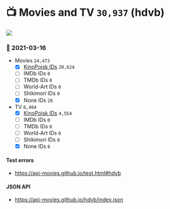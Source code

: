 # :tv: Movies and TV `30,937` (hdvb)

<a href="https://API-Movies.github.io"><img src="https://API-Movies.github.io/banner.png?cache"></a>

### :date: 2021-03-16
- Movies `24,473`
  - [x] <a href="https://API-Movies.github.io/hdvb/movie_kinopoisk_ids.json">KinoPoisk IDs</a> `20,624`
  - [ ] IMDb IDs `0`
  - [ ] TMDb IDs `0`
  - [ ] World-Art IDs `0`
  - [ ] Shikimori IDs `0`
  - [x] None IDs `26`
- TV `6,464`
  - [x] <a href="https://API-Movies.github.io/hdvb/tv_kinopoisk_ids.json">KinoPoisk IDs</a> `4,554`
  - [ ] IMDb IDs `0`
  - [ ] TMDb IDs `0`
  - [ ] World-Art IDs `0`
  - [ ] Shikimori IDs `0`
  - [x] None IDs `6`
#### Test errors
- <a href='https://api-movies.github.io/test.html#hdvb'>https://api-movies.github.io/test.html#hdvb</a>
#### JSON API
- <a href='https://api-movies.github.io/hdvb/index.json'>https://api-movies.github.io/hdvb/index.json</a>
